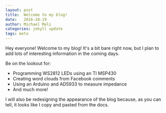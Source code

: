 ```yaml
---
layout: post
title:  Welcome to my blog!
date:   2016-10-19
author: Michael Meli
categories: jekyll update
tags: meta
---
```

Hey everyone! Welcome to my blog! It's a bit bare right now, but I plan to add lots of interesting information in the coming days.

Be on the lookout for:

* Programming WS2812 LEDs using an TI MSP430
* Creating word clouds from Facebook comments
* Using an Arduino and AD5933 to measure impedance
* And much more!

I will also be redesigning the appearance of the blog because, as you can tell, it looks like I copy and pasted from the docs.

